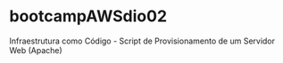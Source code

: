 # bootcampAWSdio02
Infraestrutura como Código - Script de Provisionamento de um Servidor Web (Apache)
